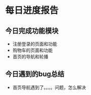 # 每日进度报告



 ##  今日完成功能模块

- 注册登录的页面和功能
- 购物车的页面和功能
- 首页的导航和轮播



## 今日遇到的bug总结

- 首页导航遇到了。。。。问题，怎么解决



